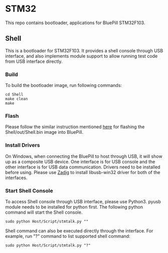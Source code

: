 # STM32 #

This repo contains bootloader, applications for BluePill STM32F103.

## Shell ##
This is a bootloader for STM32F103. It provides a shell console through USB interface, and also implements module support to allow running test code from USB interface directly.

### Build ###
To build the bootloader image, run following commands:

    cd Shell
    make clean
    make


### Flash ###
Please follow the similar instruction mentioned [here](https://github.com/microxblue/pikvm_hid#program-bluepill) for flashing the Shell/out/Shell.bin image into BluePill.

### Install Drivers ###
On Windows, when connecting the BluePill to host through USB, it will show up as a composite USB device. One interface is for USB console and the other interface is for USB data communication. Drivers need to be installed before using.  Please use [Zadig](https://zadig.akeo.ie/) to install libusb-win32 driver for both of the interfaces.

### Start Shell Console ###
To access Shell console through USB interface, please use Python3. pyusb module needs to be installed for python first. The following python command will start the Shell console.

    sudo python Host/Script/stmtalk.py ""

Shell command can also be executed directly through the interface. For example, run "?" command to list supported shell command:

    sudo python Host/Script/stmtalk.py "?"


